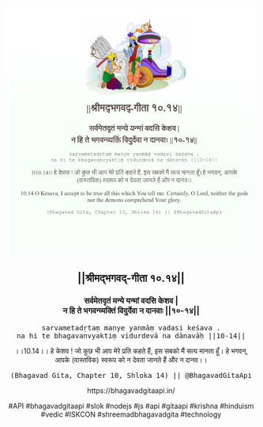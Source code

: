 <img src="../../asset/BG_10_14.png"/>
<center><h2>||श्रीमद्‍भगवद्‍-गीता १०.१४||</h2>
<h3>सर्वमेतदृतं मन्ये यन्मां वदसि केशव |<br/>न हि ते भगवन्व्यक्तिं विदुर्देवा न दानवाः ||१०-१४||</h3>
<pre>sarvametadṛtaṃ manye yanmāṃ vadasi keśava .<br/>na hi te bhagavanvyaktiṃ vidurdevā na dānavāḥ ||10-14||</pre>
<p>।।10.14।। हे केशव ! जो कुछ भी आप मेरे प्रति कहते हैं, इस सबको मैं सत्य मानता हूँ। हे भगवन्, आपके (वास्तविक) स्वरूप को न देवता जानते हैं और न दानव।।</p>
<pre>(Bhagavad Gita, Chapter 10, Shloka 14) || @BhagavadGitaApi</pre><p>https://bhagavadgitaapi.in/</p><p>#API #bhagavadgitaapi #slok #nodejs #js #api #gitaapi #krishna #hinduism #vedic #ISKCON #shreemadbhagavadgita #technology</p></center>